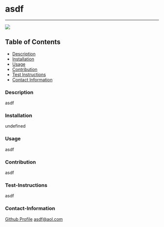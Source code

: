 # asdf
  ----
  <a href="https://img.shields.io/badge/License-MIT-brightgreen"><img src="https://img.shields.io/badge/License-MIT-brightgreen"></a>
  ## Table of Contents
  - [Description](#description)
  - [Installation](#installation)
  - [Usage](#usage)
  - [Contribution](#contribution)
  - [Test Instructions](#test-instructions)
  - [Contact Information](#contact-information)
  ### Description
  asdf
  ### Installation
  undefined
  ### Usage
  asdf
  ### Contribution
  asdf
  ### Test-Instructions
  asdf
  ### Contact-Information
  [Github Profile](https://github.com/pmahalan)
  asdf@aol.com
  
